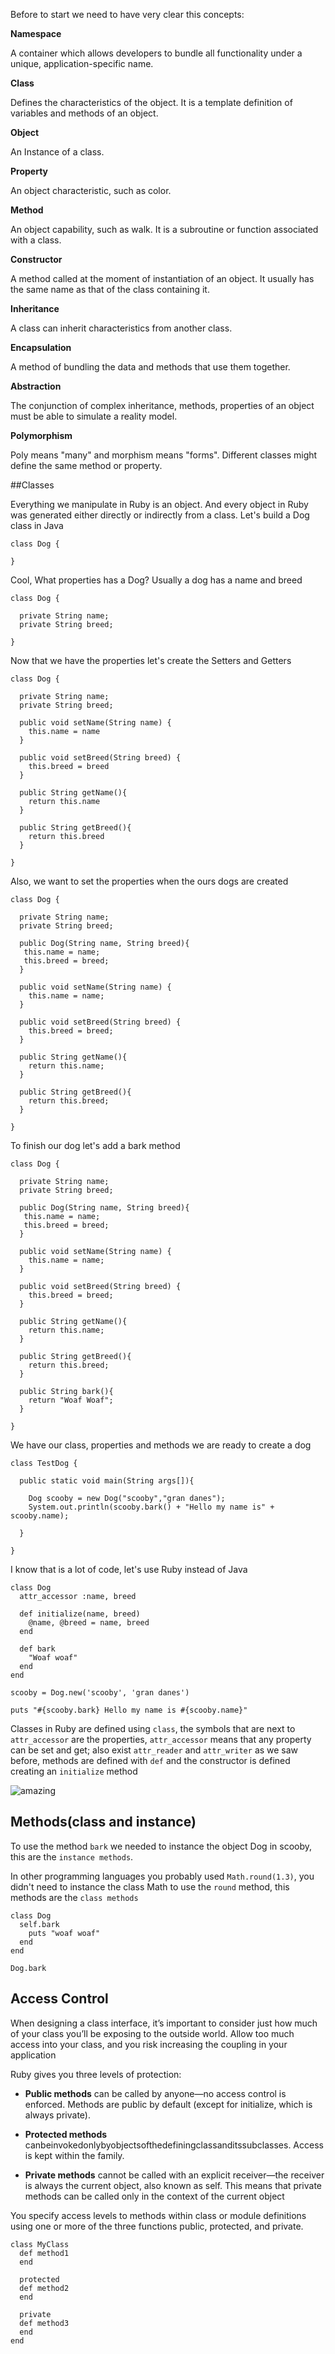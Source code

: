 Before to start we need to have very clear this concepts:

**Namespace**

A container which allows developers to bundle all functionality under a unique, application-specific name.

**Class**

Defines the characteristics of the object. It is a template definition of variables and methods of an object.

**Object**

An Instance of a class.

**Property**

An object characteristic, such as color.

**Method**

An object capability, such as walk. It is a subroutine or function associated with a class.

**Constructor**

A method called at the moment of instantiation of an object. It usually has the same name as that of the class containing it.

**Inheritance**

A class can inherit characteristics from another class.

**Encapsulation**

A method of bundling the data and methods that use them together.

**Abstraction**

The conjunction of complex inheritance, methods, properties of an object must be able to simulate a reality model.

**Polymorphism**

Poly means "many"  and morphism means "forms". Different classes might define the same method or property.


##Classes

Everything we manipulate in Ruby is an object. And every object in Ruby was generated either directly or indirectly from a class. Let's build a Dog class in Java

```
class Dog {

}
```

Cool, What properties has a Dog? Usually a dog has a name and breed

```
class Dog {
  
  private String name;
  private String breed;

}
```

Now that we have the properties let's create the Setters and Getters

```
class Dog {
  
  private String name;
  private String breed;

  public void setName(String name) {
    this.name = name
  }

  public void setBreed(String breed) {
    this.breed = breed
  }

  public String getName(){
    return this.name
  }

  public String getBreed(){
    return this.breed
  }

}
```

Also, we want to set the properties when the ours dogs are created

```
class Dog {
  
  private String name;
  private String breed;

  public Dog(String name, String breed){
   this.name = name;
   this.breed = breed;
  }

  public void setName(String name) {
    this.name = name;
  }

  public void setBreed(String breed) {
    this.breed = breed;
  }

  public String getName(){
    return this.name;
  }

  public String getBreed(){
    return this.breed;
  }

}
```

To finish our dog let's add a bark method

```
class Dog {
  
  private String name;
  private String breed;

  public Dog(String name, String breed){
   this.name = name;
   this.breed = breed;
  }

  public void setName(String name) {
    this.name = name;
  }

  public void setBreed(String breed) {
    this.breed = breed;
  }

  public String getName(){
    return this.name;
  }

  public String getBreed(){
    return this.breed;
  }

  public String bark(){
    return "Woaf Woaf";
  }

}

```

We have our class, properties and methods we are ready to create a dog

```
class TestDog {

  public static void main(String args[]){

    Dog scooby = new Dog("scooby","gran danes");
    System.out.println(scooby.bark() + "Hello my name is" + scooby.name);

  }

}
```


I know that is a lot of code, let's use Ruby instead of Java

```
class Dog
  attr_accessor :name, breed

  def initialize(name, breed)
    @name, @breed = name, breed
  end

  def bark
    "Woaf woaf"
  end
end

scooby = Dog.new('scooby', 'gran danes')

puts "#{scooby.bark} Hello my name is #{scooby.name}"
```

Classes in Ruby are defined using `class`, the symbols that are next to `attr_accessor` are the properties, `attr_accessor` means that any property can be set and get; also exist `attr_reader` and `attr_writer` as we saw before, methods are defined with `def` and the constructor is defined creating an `initialize` method 

![amazing](https://encrypted-tbn3.gstatic.com/images?q=tbn:ANd9GcRzNOxatz59AYT3smpt1p-pRHPG_e5_YcVHGts9fXux7ViLmlsAfWbDIU4)

## Methods(class and instance)

To use the method `bark` we needed to instance the object Dog in scooby, this are the `instance methods`.

In other programming languages you probably used `Math.round(1.3)`, you didn't need to instance the class Math to use the `round` method, this methods are the `class methods`

```
class Dog
  self.bark
    puts "woaf woaf"
  end
end

Dog.bark
```

## Access Control

When designing a class interface, it’s important to consider just how much of your class you’ll be exposing to the outside world. Allow too much access into your class, and you risk increasing the coupling in your application

Ruby gives you three levels of protection:

* **Public methods** can be called by anyone—no access control is enforced. Methods are
public by default (except for initialize, which is always private).

* **Protected methods** canbeinvokedonlybyobjectsofthedefiningclassanditssubclasses.
Access is kept within the family.

* **Private methods** cannot be called with an explicit receiver—the receiver is always the current object, also known as self. This means that private methods can be called only in the context of the current object

You specify access levels to methods within class or module definitions using one or more of the three functions public, protected, and private.

```
class MyClass
  def method1
  end

  protected
  def method2
  end

  private
  def method3
  end
end
```
